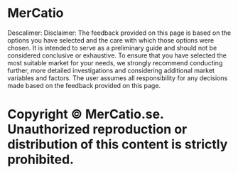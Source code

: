 # MerCatio
Descalimer: Disclaimer: The feedback provided on this page is based on the options you have selected and the care with which those options were chosen.
It is intended to serve as a preliminary guide and should not be considered conclusive or exhaustive.
To ensure that you have selected the most suitable market for your needs, we strongly recommend conducting further,
more detailed investigations and considering additional market variables and factors. 
The user assumes all responsibility for any decisions made based on the feedback provided on this page.
# Copyright © MerCatio.se. Unauthorized reproduction or distribution of this content is strictly prohibited.

